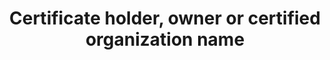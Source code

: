 ---
title: 'Certificate holder, owner or certified organization name'
field: 'is.certifiedOrganization.name'
slug: 'certification-certificate-holder-owner-or-certified-organization-name'
description: 'Entity or individual certified to produce or market a product under the terms of the certificate'
required: False
module: 'Certificate Holder, Owner or Certified organization'
cluster: 'Certification'
policy: 'Free value. Single value only.'
layout: 'home'
---